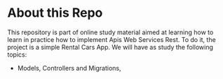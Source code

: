 # About this Repo

This repository is part of online study material aimed at learning how to learn in practice how to implement Apis Web Services Rest. To do it, the project is a simple Rental Cars App. We will have as study the following topics:

-   Models, Controllers and Migrations,
